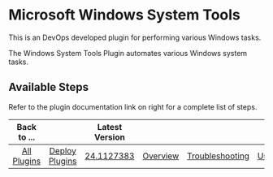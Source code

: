 
# Microsoft Windows System Tools

This is an DevOps developed plugin for performing various Windows tasks.

The Windows System Tools Plugin automates various Windows system tasks.


## Available Steps

Refer to the plugin documentation link on right for a complete list of steps.



|Back to ...||Latest Version||||||
| :---: | :---: | :---: | :---: | :---: | :---: | :---: | :---: |
|[All Plugins](../../index.md)|[Deploy Plugins](../README.md)|[24.1127383](https://raw.githubusercontent.com/UrbanCode/IBM-UCD-PLUGINS/main/files/WindowsSystemTools/ucd-WindowsSystemTools-24.1127383.zip)|[Overview](overview.md)|[Troubleshooting](troubleshooting.md)|[Usage](usage.md)|[Steps](steps.md)|[Downloads](downloads.md)|
